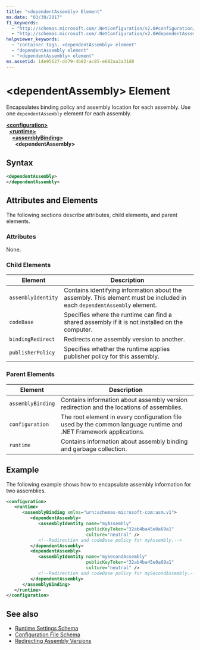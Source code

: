 ```yaml
---
title: "<dependentAssembly> Element"
ms.date: "03/30/2017"
f1_keywords: 
  - "http://schemas.microsoft.com/.NetConfiguration/v2.0#configuration/runtime/assemblyBinding/dependentAssembly"
  - "http://schemas.microsoft.com/.NetConfiguration/v2.0#dependentAssembly"
helpviewer_keywords: 
  - "container tags, <dependentAssembly> element"
  - "dependentAssembly element"
  - "<dependentAssembly> element"
ms.assetid: 14e95627-dd79-4b82-ac85-e682aa3a31d8
---
```

# \<dependentAssembly> Element
Encapsulates binding policy and assembly location for each assembly. Use one `dependentAssembly` element for each assembly.  
  
[**\<configuration>**](../configuration-element.md)\
&nbsp;&nbsp;[**\<runtime>**](runtime-element.md)\
&nbsp;&nbsp;&nbsp;&nbsp;[**\<assemblyBinding>**](assemblybinding-element-for-runtime.md)\
&nbsp;&nbsp;&nbsp;&nbsp;&nbsp;&nbsp;**\<dependentAssembly>**  
  
## Syntax  
  
```xml  
<dependentAssembly>
</dependentAssembly>  
```  
  
## Attributes and Elements  
 The following sections describe attributes, child elements, and parent elements.  
  
### Attributes  
 None.  
  
### Child Elements  
  
|Element|Description|  
|-------------|-----------------|  
|`assemblyIdentity`|Contains identifying information about the assembly. This element must be included in each `dependentAssembly` element.|  
|`codeBase`|Specifies where the runtime can find a shared assembly if it is not installed on the computer.|  
|`bindingRedirect`|Redirects one assembly version to another.|  
|`publisherPolicy`|Specifies whether the runtime applies publisher policy for this assembly.|  
  
### Parent Elements  
  
|Element|Description|  
|-------------|-----------------|  
|`assemblyBinding`|Contains information about assembly version redirection and the locations of assemblies.|  
|`configuration`|The root element in every configuration file used by the common language runtime and .NET Framework applications.|  
|`runtime`|Contains information about assembly binding and garbage collection.|  
  
## Example  
 The following example shows how to encapsulate assembly information for two assemblies.  
  
```xml  
<configuration>  
   <runtime>  
      <assemblyBinding xmlns="urn:schemas-microsoft-com:asm.v1">  
         <dependentAssembly>  
            <assemblyIdentity name="myAssembly"  
                              publicKeyToken="32ab4ba45e0a69a1"  
                              culture="neutral" />  
            <!--Redirection and codeBase policy for myAssembly.-->  
         </dependentAssembly>  
         <dependentAssembly>  
            <assemblyIdentity name="mySecondAssembly"  
                              publicKeyToken="32ab4ba45e0a69a1"  
                              culture="neutral" />  
            <!--Redirection and codeBase policy for mySecondAssembly.-->  
         </dependentAssembly>  
      </assemblyBinding>  
   </runtime>  
</configuration>  
```  
  
## See also

- [Runtime Settings Schema](index.md)
- [Configuration File Schema](../index.md)
- [Redirecting Assembly Versions](../../redirect-assembly-versions.md)
